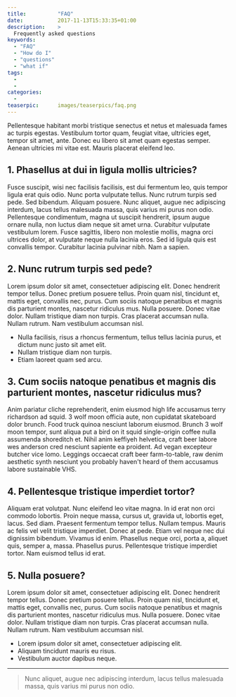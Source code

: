 ```yaml
---
title:          "FAQ"
date:           2017-11-13T15:33:35+01:00
description:    >
  Frequently asked questions
keywords:
  - "FAQ"
  - "How do I"
  - "questions"
  - "what if"
tags:
  -
  -
categories:
  -
teaserpic:      images/teaserpics/faq.png
---
```


Pellentesque habitant morbi tristique senectus et netus et malesuada
fames ac turpis egestas. Vestibulum tortor quam, feugiat vitae,
ultricies eget, tempor sit amet, ante. Donec eu libero sit amet quam
egestas semper. Aenean ultricies mi vitae est. Mauris placerat
eleifend leo.


## 1. Phasellus at dui in ligula mollis ultricies?

Fusce suscipit, wisi nec facilisis facilisis, est dui fermentum leo,
quis tempor ligula erat quis odio. Nunc porta vulputate tellus. Nunc
rutrum turpis sed pede. Sed bibendum. Aliquam posuere. Nunc
aliquet, augue nec adipiscing interdum, lacus tellus malesuada massa,
quis varius mi purus non odio. Pellentesque condimentum, magna ut
suscipit hendrerit, ipsum augue ornare nulla, non luctus diam neque
sit amet urna. Curabitur vulputate vestibulum lorem. Fusce sagittis,
libero non molestie mollis, magna orci ultrices dolor, at vulputate
neque nulla lacinia eros. Sed id ligula quis est convallis tempor.
Curabitur lacinia pulvinar nibh. Nam a sapien.


## 2. Nunc rutrum turpis sed pede?

Lorem ipsum dolor sit amet, consectetuer adipiscing elit. Donec
hendrerit tempor tellus. Donec pretium posuere tellus. Proin quam
nisl, tincidunt et, mattis eget, convallis nec, purus. Cum sociis
natoque penatibus et magnis dis parturient montes, nascetur ridiculus
mus. Nulla posuere. Donec vitae dolor. Nullam tristique diam non
turpis. Cras placerat accumsan nulla. Nullam rutrum. Nam vestibulum
accumsan nisl.

* Nulla facilisis, risus a rhoncus fermentum, tellus tellus lacinia purus, et dictum nunc justo sit amet elit.
* Nullam tristique diam non turpis.
* Etiam laoreet quam sed arcu.


## 3. Cum sociis natoque penatibus et magnis dis parturient montes, nascetur ridiculus mus?

Anim pariatur cliche reprehenderit, enim eiusmod high life accusamus
terry richardson ad squid. 3 wolf moon officia aute, non cupidatat
skateboard dolor brunch. Food truck quinoa nesciunt laborum
eiusmod. Brunch 3 wolf moon tempor, sunt aliqua put a bird on it squid
single-origin coffee nulla assumenda shoreditch et. Nihil anim
keffiyeh helvetica, craft beer labore wes anderson cred nesciunt
sapiente ea proident. Ad vegan excepteur butcher vice lomo. Leggings
occaecat craft beer farm-to-table, raw denim aesthetic synth nesciunt
you probably haven't heard of them accusamus labore sustainable VHS.

## 4. Pellentesque tristique imperdiet tortor?

Aliquam erat volutpat. Nunc eleifend leo vitae magna. In id erat non
orci commodo lobortis. Proin neque massa, cursus ut, gravida ut,
lobortis eget, lacus. Sed diam. Praesent fermentum tempor tellus.
Nullam tempus. Mauris ac felis vel velit tristique imperdiet. Donec
at pede. Etiam vel neque nec dui dignissim bibendum. Vivamus id
enim. Phasellus neque orci, porta a, aliquet quis, semper a, massa.
Phasellus purus. Pellentesque tristique imperdiet tortor. Nam
euismod tellus id erat.


## 5. Nulla posuere?

Lorem ipsum dolor sit amet, consectetuer adipiscing elit. Donec
hendrerit tempor tellus. Donec pretium posuere tellus. Proin quam
nisl, tincidunt et, mattis eget, convallis nec, purus. Cum sociis
natoque penatibus et magnis dis parturient montes, nascetur ridiculus
mus. Nulla posuere. Donec vitae dolor. Nullam tristique diam non
turpis. Cras placerat accumsan nulla. Nullam rutrum. Nam vestibulum
accumsan nisl.

* Lorem ipsum dolor sit amet, consectetuer adipiscing elit.
* Aliquam tincidunt mauris eu risus.
* Vestibulum auctor dapibus neque.

---

> Nunc aliquet, augue nec adipiscing interdum, lacus tellus malesuada massa, quis varius mi purus non odio.

